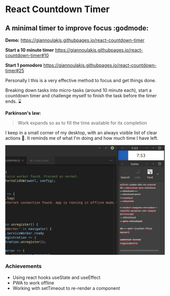 # React Countdown Timer

## A minimal timer to improve focus :godmode:

**Demo:**
https://giannoulakis.githubpages.io/react-countdown-timer

**Start a 10 minute timer**
https://giannoulakis.githubpages.io/react-countdown-timer#10

**Start 1 pomodoro**
https://giannoulakis.githubpages.io/react-countdown-timer#25


Personally I this is a very effective method to focus and get things done.

Breaking down tasks into micro-tasks (around 10 minute each), start a countdown timer and challenge myself to finish the task before the timer ends. :hourglass:

**Parkinson's law:**
> Work expands so as to fill the time available for its completion

I keep in a small corner of my desktop, with an always visible list of clear actions :memo:. It reminds me of what I'm doing and how much time I have left.

![always visible timer](https://raw.githubusercontent.com/giannoulakis/react-countdown-timer/master/screenshot.png)


### Achievements
- Using react hooks useState and useEffect
- PWA to work offline
- Working with setTimeout to re-render a component



